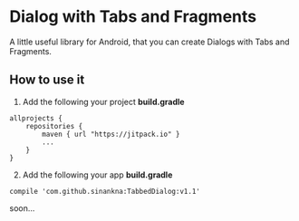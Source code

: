 # Dialog with Tabs and Fragments
A little useful library for Android, that you can create Dialogs with Tabs and Fragments.
## How to use it
1) Add the following your project <b>build.gradle</b>
```
allprojects {
    repositories { 
        maven { url "https://jitpack.io" }
        ...
    }
}
```
2) Add the following your app <b>build.gradle</b>
```
compile 'com.github.sinankna:TabbedDialog:v1.1'
```
soon...
